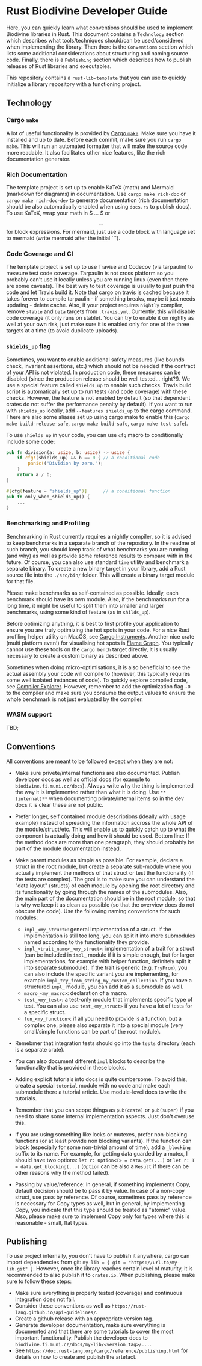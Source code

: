 # Rust Biodivine Developer Guide

Here, you can quickly learn what conventions should be used to implement Biodivine libraries in Rust. This document contains a `Technology` section which describes what tools/techniques should/can be used/considered when implementing the library. Then there is the `Conventions` section which lists some additional considerations about structuring and naming source code. Finally, there is a `Publishing` section which describes how to publish releases of Rust libraries and executables.

This repository contains a `rust-lib-template` that you can use to quickly initialize a library repository with a functioning project.

## Technology

### Cargo `make`

A lot of useful functionality is provided by [Cargo `make`](https://github.com/sagiegurari/cargo-make). Make sure you have it installed and up to date. Before each commit, make sure you run `cargo make`. This will run an automated formatter that will make the source code more readable. It also facilitates other nice features, like the rich documentation generator.

### Rich Documentation

The template project is set up to enable KaTeX (math) and Mermaid (markdown for diagrams) in documentation. Use `cargo make rich-doc` or `cargo make rich-doc-dev` to generate documentation (rich documentation should be also automatically enabled when using `docs.rs` to publish docs). To use KaTeX, wrap your math in $ ... $ or $$ ... $$ for block expressions. For mermaid, just use a code block with language set to mermaid (write mermaid after the initial \`\`\`).

### Code Coverage and CI

The template project is set up to use Travise and Codecov (via tarpaulin) to measure test code coverage. Tarpaulin is not cross platform so you probably can't use it locally unless 
you are running linux (even then there are some caveats). The best way to test coverage is usually to just push the code and let Travis build it. Note that cargo on travis is cached because it takes forever to compile tarpaulin - if something breaks, maybe it just needs updating - delete cache. Also, if your project requires `nightly` compiler, remove `stable` and `beta` targets from `.travis.yml`. Currently, this will disable code coverage (it only runs on stable). You can try to enable it on nightly as well at your own risk, just make sure it is enabled only for one of the three targets at a time (to avoid duplicate uploads).

### `shields_up` flag

Sometimes, you want to enable additional safety measures (like bounds check, invariant assertions, etc.) which should not be needed if the contract of your API is not violated. In production code, these measures can be disabled (since the production release should be well tested... right?!). We use a special feature called `shields_up` to enable such checks. Travis build script is automatically set up to run tests (and code coverage) with these checks. However, the feature is not enabled by default (so that dependent crates do not suffer the performance penalty by default). If you want to run with `shields_up` locally, add `--features shields_up` to the cargo command. There are also some aliases set up using cargo make to enable this (`cargo make build-release-safe`, `cargo make build-safe`, `cargo make test-safe`).

To use `shields_up` in your code, you can use `cfg` macro to conditionally include some code:

```rust
pub fn division(a: usize, b: usize) -> usize {
	if cfg!(shields_up) && b == 0 {	// a conditional code
		panic!("Dividion by zero.");
	}
	return a / b;
}

#[cfg(feature = "shields_up")]		// a conditional function
pub fn only_when_shields_up() {
	...
}
```

### Benchmarking and Profiling

Benchmarking in Rust currently requires a nightly compiler, so it is advised to keep benchmarks in a separate branch of the repository. In the readme of such branch, you should keep track of what benchmarks you are running (and why) as well as provide some reference results to compare with in the future. Of course, you can also use standard `time` utility and benchmark a separate binary. To create a new binary target in your library, add a Rust source file into the `./src/bin/` folder. This will create a binary target module for that file. 

Please make benchmarks as self-contained as possible. Ideally, each benchmark should have its own module. Also, if the benchmarks run for a long time, it might be useful to split them into smaller and larger benchmarks, using some kind of feature (as in `shilds_up`).

Before optimizing anything, it is best to first profile your application to ensure you are truly optimizing the hot spots in your code. For a nice Rust profiling helper utility on MacOS, see [Cargo Instruments](https://crates.io/crates/cargo-instruments). Another nice crate (multi platform even!) for visualising hot spots is [Flame Graph](https://github.com/ferrous-systems/flamegraph). You typically cannot use these tools on the `cargo bench` target directly, it is usually necessary to create a custom binary as described above.

Sometimes when doing micro-optimisations, it is also beneficial to see the actual assembly your code will compile to (however, this typically requires some well isolated instances of code). To quickly explore compiled code, see [Compiler Explorer](https://godbolt.org). However, remember to add the optimization flag `-O` to the compiler and make sure you consume the output values to ensure the whole benchmark is not just evaluated by the compiler.

### WASM support

TBD;

## Conventions

All conventions are meant to be followed except when they are not:

 - Make sure privete/internal functions are also documented. Publish developer docs as well as official docs (for example to `biodivine.fi.muni.cz/docs`). Always write why the thing is implemented the way it is implemented rather than what it is doing. Use `**(internal)**` when documenting private/internal items so in the dev docs it is clear these are not public.
 
 - Prefer longer, self contained module descriptions (ideally with usage example) instead of spreading the information accross the whole API of the module/struct/etc. This will enable us to quickly catch up to what the component is actually doing and how it should be used. Bottom line: If the method docs are more than one paragraph, they should probably be part of the module documentation instead.
 
 - Make parent modules as simple as possible. For example, declare a struct in the root module, but create a separate sub-module where you actually implement the methods of that struct or test the functionality (if the tests are complex). The goal is to make sure you can understand the "data layout" (structs) of each module by opening the root directory and its functionality by going through the names of the submodules. Also, the main part of the documentation should be in the root module, so that is why we keep it as clean as possible (so that the overview docs do not obscure the code). Use the following naming conventions for such modules:

   * `impl_<my_struct>`: general implementation of a struct. If the implementation is still too long, you can split it into more submodules named according to the functionality they provide.  
   * `impl_<trait_name>_<my_struct>`: implementation of a trait for a struct (can be included in `impl_` module if it is simple enough, but for larger implementations, for example with helper function, definitely split it into separate submodule). If the trait is generic (e.g. `TryFrom`), you can also include the specific variant you are implementing, for example `impl_try_from_string_my_custom_collection`. If you have a structured `impl_` module, you can add it as a submodule as well.
   * `macro_<my_macro>`: declaration of a macro.
   * `test_<my_test>`: a test-only module that implements specific type of test. You can also use `test_<my_struct>` if you have a lot of tests for a specific struct.
   * `fun_<my_function>`: if all you need to provide is a function, but a complex one, please also separate it into a special module (very small/simple functions can be part of the root module).

 - Remebmer that integration tests should go into the `tests` directory (each is a separate crate).
 
 - You can also document different `impl` blocks to describe the functionality that is provided in these blocks.
 
 - Adding explicit tutorials into docs is quite cumbersome. To avoid this, create a special `tutorial` module with no code and make each submodule there a tutorial article. Use module-level docs to write the tutorials.
 
 - Remember that you can scope things as `pub(crate)` or `pub(super)` if you need to share some internal implementation aspects. Just don't overuse this.
 
 - If you are using something like locks or mutexes, prefer non-blocking functions (or at least provide non blocking variants). If the function can block (especially for some non-trivial amount of time), add a `_blocking` suffix to its name. For example, for getting data guarded by a mutex, I should have two options: `let r: Option<T> = data.get(...)` or `let r: T = data.get_blocking(...)` (`Option` can be also a `Result` if there can be other reasons why the method failed). 
 
 - Passing by value/reference: In general, if something implements Copy, default decision should be to pass it by value. In case of a non-copy struct, use pass by reference. Of course, sometimes pass by reference is necessary for Copy types as well, but in general, by implementing Copy, you indicate that this type should be treated as "atomic" value. Also, please make sure to implement Copy only for types where this is reasonable - small, flat types.

## Publishing

To use project internally, you don't have to publish it anywhere, cargo can import dependencies from git: `my-lib = { git = "https://url.to/my-lib.git" }`. However, once the library reaches certain level of maturity, it is recommended to also publish it to `crates.io`. When publishing, please make sure to follow these steps:

 - Make sure everything is properly tested (coverage) and continuous integration does not fail.
 - Consider these conventions as well as `https://rust-lang.github.io/api-guidelines/`.
 - Create a github release with an appropriate version tag.
 - Generate developer documentation, make sure everything is documented and that there are some tutorials to cover the most important functionality. Publish the developer docs to `biodivine.fi.muni.cz/docs/my-lib/<version_tag>/...`. 
 - See `https://doc.rust-lang.org/cargo/reference/publishing.html` for details on how to create and publish the artefact.  